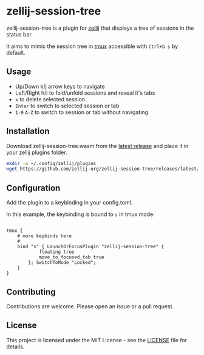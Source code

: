 # zellij-session-tree

zellij-session-tree is a plugin for [zellij](https://github.com/zellij-org/zellij) that displays a tree of sessions in the status bar.

It aims to mimic the session tree in [tmux](https://github.com/tmux/tmux/) accessible with `Ctrl+b s` by default.

## Usage

- Up/Down k/j arrow keys to navigate
- Left/Right h/l to fold/unfold sessions and reveal it's tabs
- `x` to delete selected session
- `Enter` to switch to selected session or tab
- `1-9` `A-Z` to switch to session or tab without navigating

## Installation

Download zellij-session-tree.wasm from the [latest release](https://github.com/zellij-org/zellij-session-tree/releases/latest) and place it in your zellij plugins folder.

```bash
mkdir -p ~/.config/zellij/plugins
wget https://github.com/zellij-org/zellij-session-tree/releases/latest/download/zellij-session-tree.wasm -O ~/.config/zellij/plugins/zellij-session-tree.wasm
```

## Configuration

Add the plugin to a keybinding in your config.toml.

In this example, the keybinding is bound to `s` in tmux mode.

```kdl

tmux {
    # more keybinds here
    #
    bind "s" { LaunchOrFocusPlugin "zellij-session-tree" {
            floating true
            move_to_focused_tab true
        }; SwitchToMode "Locked";
    }
}
```

## Contributing

Contributions are welcome. Please open an issue or a pull request.

## License

This project is licensed under the MIT License - see the [LICENSE](LICENSE) file for details.
